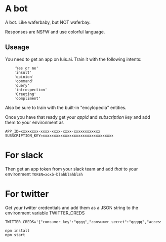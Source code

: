 # A bot

A bot. Like waferbaby, but NOT waferbay.

Responses are NSFW and use colorful language.

Useage
------

You need to get an app on luis.ai. Train it with the following intents:
```
	'Yes or no' 
	'insult'
	'opinion'
	'command'
	'query'
	'introspection'
	'Greeting'
	'compliment'
```

Also be sure to train with the built-in "encylopedia" entities.

Once you have that ready get your *appid* and *subscription key* and add them to your environment as 
```
APP_ID=xxxxxxxx-xxxx-xxxx-xxxx-xxxxxxxxxxxx
SUBSCRIPTION_KEY=xxxxxxxxxxxxxxxxxxxxxxxxxxxxxxxx
```
For slack
=========

Then get an app token from your slack team and add *that* to your environment
`TOKEN=xoxb-blahblahblah`

For twitter
===========
Get your twitter credentials and add them as a JSON string to the environment variable TWITTER_CREDS

```
TWITTER_CREDS='{"consumer_key":"qqqq","consumer_secret":"qqqqq","access_token":"qqqq","access_token_secret":"qqqq"}'
```

```
npm install
npm start
```